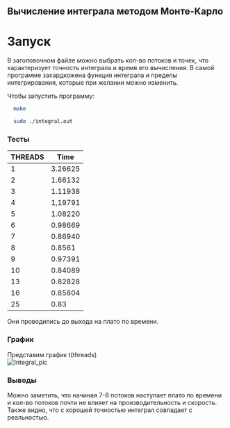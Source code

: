 ## Вычисление интеграла методом Монте-Карло

# Запуск

В заголовочном файле можно выбрать кол-во потоков и точек, что характеризует точность интеграла и время его вычисления. В самой программе захардкожена функция интеграла и пределы интегрирования, которые при желании можно изменить.

Чтобы запустить программу:

``` bash
  make
```
``` bash
  sudo ./integral.out
```

### Тесты
| THREADS | Time |
|--------|------|
|1 | 3.26625|
|2 | 1.66132|
|3| 1.11938|
|4 |1,19791|
|5 |1.08220|
|6 |0.98669|
|7 |0.86940|
|8 |0.8561|
|9 |0.97391|
|10 |0.84089|
|13 |0.82828|
|16 |0.85804|
|25 |0.83|

Они проводились до выхода на плато по времени.

### График
Представим график t(threads)\
![Integral_pic]()
<br/>

### Выводы

Можно заметить, что начиная  7-8 потоков наступает плато по времени и кол-во потоков почти не влияет на производительность и скорость. Также видно, что с хорошей точностью интеграл совпадает с реальностью.
